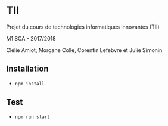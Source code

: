 TII
===
Projet du cours de technologies informatiques innovantes (TII)

M1 SCA - 2017/2018

Clélie Amiot, Morgane Colle, Corentin Lefebvre et Julie Simonin

## Installation
- `npm install`

## Test
- `npm run start`